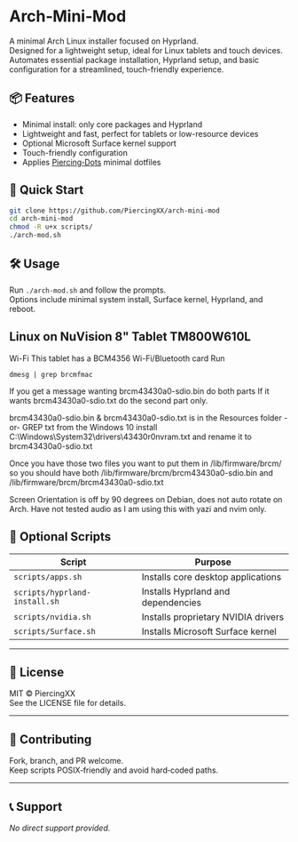 
# Arch‑Mini‑Mod

A minimal Arch Linux installer focused on Hyprland.  
Designed for a lightweight setup, ideal for Linux tablets and touch devices.
Automates essential package installation, Hyprland setup, and basic configuration for a streamlined, touch-friendly experience.



## 📦 Features

- Minimal install: only core packages and Hyprland
- Lightweight and fast, perfect for tablets or low-resource devices
- Optional Microsoft Surface kernel support
- Touch-friendly configuration
- Applies [Piercing‑Dots](https://github.com/PiercingXX/piercing-dots) minimal dotfiles



## 🚀 Quick Start

```bash
git clone https://github.com/PiercingXX/arch-mini-mod
cd arch-mini-mod
chmod -R u+x scripts/
./arch-mod.sh
```



## 🛠️ Usage

Run `./arch-mod.sh` and follow the prompts.  
Options include minimal system install, Surface kernel, Hyprland, and reboot.





## Linux on NuVision 8" Tablet TM800W610L
Wi-Fi
This tablet has a BCM4356 Wi-Fi/Bluetooth card
Run
```
dmesg | grep brcmfmac
```

If you get a message wanting brcm43430a0-sdio.bin do both parts
If it wants brcm43430a0-sdio.txt do the second part only.

brcm43430a0-sdio.bin & brcm43430a0-sdio.txt is in the Resources folder
-or-
GREP txt from the Windows 10 install C:\Windows\System32\drivers\43430r0nvram.txt and rename it to brcm43430a0-sdio.txt

Once you have those two files you want to put them in /lib/firmware/brcm/ so you should have both /lib/firmware/brcm/brcm43430a0-sdio.bin and /lib/firmware/brcm/brcm43430a0-sdio.txt

Screen Orientation is off by 90 degrees on Debian, does not auto rotate on Arch. Have not tested audio as I am using this with yazi and nvim only.





## 🔧 Optional Scripts

| Script                | Purpose                                 |
|-----------------------|-----------------------------------------|
| `scripts/apps.sh`     | Installs core desktop applications      |
| `scripts/hyprland-install.sh` | Installs Hyprland and dependencies |
| `scripts/nvidia.sh`   | Installs proprietary NVIDIA drivers     |
| `scripts/Surface.sh`  | Installs Microsoft Surface kernel       |

---

## 📄 License

MIT © PiercingXX  
See the LICENSE file for details.

---

## 🤝 Contributing

Fork, branch, and PR welcome.  
Keep scripts POSIX‑friendly and avoid hard‑coded paths.

---

## 📞 Support

*No direct support provided.*
```
